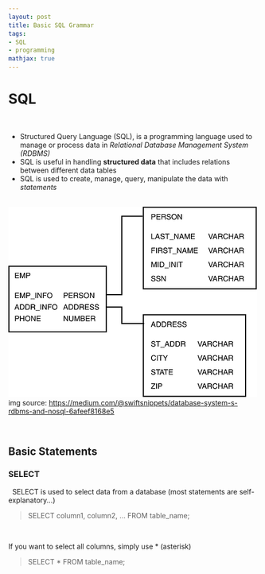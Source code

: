 ```yaml
---
layout: post
title: Basic SQL Grammar
tags:
- SQL
- programming
mathjax: true
---
```


# SQL
&nbsp;

- Structured Query Language (SQL), is a programming language used to manage or process data in *Relational Database Management System (RDBMS)*
- SQL is useful in handling **structured data** that includes relations between different data tables
- SQL is used to create, manage, query, manipulate the data with *statements*

&nbsp;
&nbsp;
<img src="/assets/images/relationdb.jpg">
<span style="font-size: 1em;">img source: https://medium.com/@swiftsnippets/database-system-s-rdbms-and-nosql-6afeef8168e5</span>

&nbsp;
&nbsp;
&nbsp;

## Basic Statements

### SELECT

&nbsp;
SELECT is used to select data from a database (most statements are self-explanatory...)
> SELECT column1, column2, ...
> FROM table_name;

&nbsp;

If you want to select all columns, simply use * (asterisk)
> SELECT * FROM table_name;

